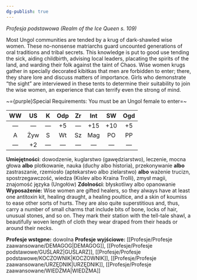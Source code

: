```yaml
---
dg-publish: true
---
```

*Profesja podstawowa (Realm of the Ice Queen s. 109)*

Most Ungol communities are tended by a krug of dark-shawled wise women. These no-nonsense matriarchs guard uncounted generations of oral traditions and tribal secrets. This knowledge is put to good use tending the sick, aiding childbirth, advising local leaders, placating the spirits of the land, and warding their folk against the taint of Chaos. Wise women krugs gather in specially decorated kibitkas that men are forbidden to enter; there, they share lore and discuss matters of importance. Girls who demonstrate “the sight” are interviewed in these tents to determine their suitability to join the wise women, an experience that can terrify even the strong of mind.

~={purple}Special Requirements: You must be an Ungol female to enter=~

| WW  | US  |  K  | Odp | Zr  | Int | SW  | Ogd |
|:---:|:---:|:---:|:---:|:---:|:---:|:---:|:---:|
|  —  |  —  |  —  | +5  |  —  | +15 | +10 | +5  |
|  A  | Żyw |  S  | Wt  | Sz  | Mag | PO  | PP  |
|  —  | +2  |  —  |  —  |  —  |  —  |  —  |  —  |

**Umiejętności**: dowodzenie, kuglarstwo (gawędziarstwo), leczenie, mocna głowa **albo** plotkowanie, nauka (duchy albo historia), przekonywanie **albo** zastraszanie, rzemiosło (aptekarstwo albo zielarstwo) **albo** ważenie trucizn, spostrzegawczość, wiedza (Kislev albo Kraina Trolli), zmysł magii, znajomość języka (Ungołów)
**Zdolności**: błyskotliwy albo opanowanie
**Wyposażenie:** Wise women are gifted healers, so they always have at least one antitoxin kit, healing draught, a healing poultice, and a skin of koumiss to ease other sorts of hurts. They are also quite superstitious and, thus, carry a number of small charms that include bits of bone, locks of hair, unusual stones, and so on. They mark their station with the tell-tale shawl, a beautifully woven length of cloth they wear draped from their heads or around their necks.

**Profesje wstępne:** dowolna
**Profesje wyjściowe:** [[Profesje/Profesje zaawansowane/DEMAGOG\|DEMAGOG]], [[Profesje/Profesje podstawowe/GUŚLARZ\|GUŚLARZ]], [[Profesje/Profesje podstawowe/KOCZOWNIK\|KOCZOWNIK]], [[Profesje/Profesje zaawansowane/URZĘDNIK\|URZĘDNIK]], [[Profesje/Profesje zaawansowane/WIEDŹMA\|WIEDŹMA]]